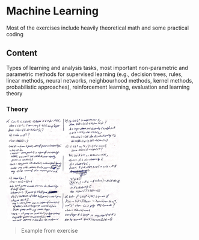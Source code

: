 # Machine Learning


Most of the exercises include heavily theoretical math and some practical coding


## Content

Types of learning and analysis tasks, most important non-parametric and parametric methods for supervised learning (e.g., decision trees, rules, linear methods, neural networks, neighbourhood methods, kernel methods, probabilistic approaches), reinforcement learning, evaluation and learning theory


### Theory

<img src="https://github.com/cuneyterem8/uni_bonn_background/blob/main/machine_learning/image.png?raw=true" width="60%" height="60%">

> Example from exercise